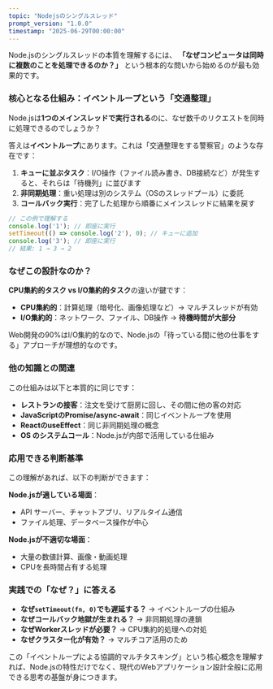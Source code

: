 ```yaml
---
topic: "Nodejsのシングルスレッド"
prompt_version: "1.0.0"
timestamp: "2025-06-29T00:00:00"
---
```


Node.jsのシングルスレッドの本質を理解するには、 **「なぜコンピュータは同時に複数のことを処理できるのか？」** という根本的な問いから始めるのが最も効果的です。

### 核心となる仕組み：イベントループという「交通整理」

Node.jsは**1つのメインスレッドで実行される**のに、なぜ数千のリクエストを同時に処理できるのでしょうか？

答えは**イベントループ**にあります。これは「交通整理をする警察官」のような存在です：

1. **キューに並ぶタスク**：I/O操作（ファイル読み書き、DB接続など）が発生すると、それらは「待機列」に並びます
2. **非同期処理**：重い処理は別のシステム（OSのスレッドプール）に委託
3. **コールバック実行**：完了した処理から順番にメインスレッドに結果を戻す

```javascript
// この例で理解する
console.log('1'); // 即座に実行
setTimeout(() => console.log('2'), 0); // キューに追加
console.log('3'); // 即座に実行
// 結果: 1 → 3 → 2
```

### なぜこの設計なのか？

**CPU集約的タスク vs I/O集約的タスク**の違いが鍵です：

- **CPU集約的**：計算処理（暗号化、画像処理など）→ マルチスレッドが有効
- **I/O集約的**：ネットワーク、ファイル、DB操作 → **待機時間が大部分**

Web開発の90%はI/O集約的なので、Node.jsの「待っている間に他の仕事をする」アプローチが理想的なのです。

### 他の知識との関連

この仕組みは以下と本質的に同じです：
- **レストランの接客**：注文を受けて厨房に回し、その間に他の客の対応
- **JavaScriptのPromise/async-await**：同じイベントループを使用
- **ReactのuseEffect**：同じ非同期処理の概念
- **OS のシステムコール**：Node.jsが内部で活用している仕組み

### 応用できる判断基準

この理解があれば、以下の判断ができます：

**Node.jsが適している場面**：
- API サーバー、チャットアプリ、リアルタイム通信
- ファイル処理、データベース操作が中心

**Node.jsが不適切な場面**：
- 大量の数値計算、画像・動画処理
- CPUを長時間占有する処理

### 実践での「なぜ？」に答える

- **なぜ`setTimeout(fn, 0)`でも遅延する？** → イベントループの仕組み
- **なぜコールバック地獄が生まれる？** → 非同期処理の連鎖
- **なぜWorkerスレッドが必要？** → CPU集約的処理への対処
- **なぜクラスター化が有効？** → マルチコア活用のため

この「イベントループによる協調的マルチタスキング」という核心概念を理解すれば、Node.jsの特性だけでなく、現代のWebアプリケーション設計全般に応用できる思考の基盤が身につきます。
